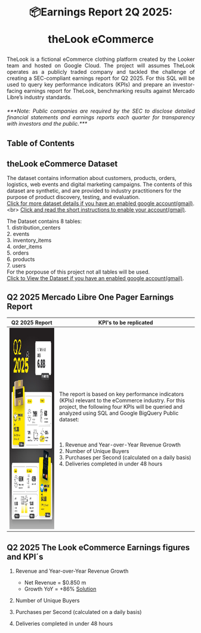 
<h1 align="center">📦Earnings Report 2Q 2025:
  
theLook eCommerce  </h1>
<div align="justify">
TheLook is a fictional eCommerce clothing platform created by the Looker team and hosted on Google Cloud. The project will assumes TheLook operates as a publicly traded company and tackled the challenge of creating a SEC-compliant earnings report for Q2 2025. For this SQL will be used to query key performance indicators (KPIs) and prepare an investor-facing earnings report for TheLook, benchmarking results against Mercado Libre’s industry standards.  <h6>***Note: Public companies are required by the SEC to disclose detailed financial statements and earnings reports each quarter for transparency with investors and the public.***</div>
  
## Table of Contents
  
## theLook eCommerce Dataset
The dataset contains information about customers, products, orders, logistics, web events and digital marketing campaigns. The contents of this dataset are synthetic, and are provided to industry practitioners for the purpose of product discovery, testing, and evaluation.<br>[Click for more dataset details if you have an enabled google account(gmail)](https://console.cloud.google.com/bigquery(cameo:product/bigquery-public-data/thelook-ecommerce)?project=my-gcp-data-projects).<br>
[Click and read the short instructions to enable your account(gmail)](https://cloud.google.com/bigquery/docs/sandbox#setup).<br>

The Dataset contains 8 tables:<br>  1. distribution_centers<br>  2. events<br>3. inventory_items<br>4. order_items<br>  5. orders<br>  6. products<br> 7. users       
For the porpouse of this project not all tables will be used.<br>[Click to View the Dataset if you have an enabled google account(gmail)](https://console.cloud.google.com/bigquery?p=bigquery-public-data&d=thelook_ecommerce&page=dataset&project=airy-passkey-472721-b0).<br>

## Q2 2025 Mercado Libre One Pager Earnings Report

| Q2 2025 Report|KPI's to be replicated|
|-----------------|-----------------------|
| <img src="https://github.com/tinyazure/The-Look-eCommerce-Earnigs-Report/blob/main/images/One_Pager_Report_Meli_2Q2025.jpg" width="400" height="540"> | The report is based on key performance indicators (KPIs) relevant to the eCommerce industry. For this project, the following four KPIs will be queried and analyzed using SQL and Google BigQuery Public dataset:<br><br><br><br>1. Revenue and Year-over-Year Revenue Growth<br>2. Number of Unique Buyers<br>3. Purchases per Second (calculated on a daily basis)<br>4. Deliveries completed in under 48 hours

## Q2 2025 The Look eCommerce Earnings figures and KPI´s 

1. Revenue and Year-over-Year Revenue Growth
   * Net Revenue = $0.850 m
   * Growth YoY = +86%
     [Solution]() 
     
3. Number of Unique Buyers
4. Purchases per Second (calculated on a daily basis)
5. Deliveries completed in under 48 hours

